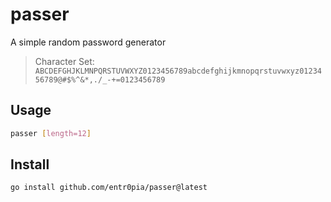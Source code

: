 # passer

A simple random password generator
> Character Set: `ABCDEFGHJKLMNPQRSTUVWXYZ0123456789abcdefghijkmnopqrstuvwxyz0123456789@#$%^&*,./_-+=0123456789`

## Usage

```bash
passer [length=12]
```
## Install

```bash
go install github.com/entr0pia/passer@latest
```
